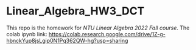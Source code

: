 # Linear_Algebra_HW3_DCT
This repo is the homework for *NTU Linear Algebra 2022 Fall course*.
The colab ipynb link: https://colab.research.google.com/drive/1Z-g-hbnckYup8jsLgip0N1Pq362QW-hg?usp=sharing

